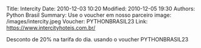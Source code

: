 Title: Intercity
Date: 2010-12-03 10:20
Modified: 2010-12-05 19:30
Authors: Python Brasil
Summary: Use o voucher em nosso parceiro
image: /images/intercity.jpeg
Voucher: PYTHONBRASIL23
Link: https://www.intercityhoteis.com.br/

Desconto de 20% na tarifa do dia. usando o voucher PYTHONBRASIL23
